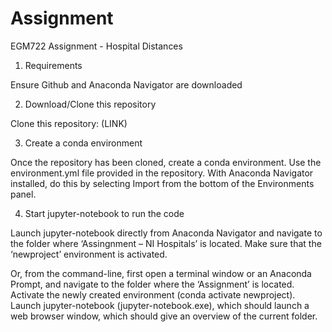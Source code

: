 # Assignment
EGM722 Assignment - Hospital Distances
1.	Requirements

Ensure Github and Anaconda Navigator are downloaded

2.	Download/Clone this repository 

Clone this repository: (LINK)

3.	Create a conda environment

Once the repository has been cloned, create a conda environment. Use the environment.yml file provided in the repository. With Anaconda Navigator installed, do this by selecting Import from the bottom of the Environments panel.

4.	Start jupyter-notebook to run the code

Launch jupyter-notebook directly from Anaconda Navigator and navigate to the folder where ‘Assingnment – NI Hospitals’ is located. Make sure that the ‘newproject’ environment is activated.

Or, from the command-line, first open a terminal window or an Anaconda Prompt, and navigate to the folder where the ‘Assignment’ is located.
Activate the newly created environment (conda activate newproject). Launch jupyter-notebook (jupyter-notebook.exe), which should launch a web browser window, which should give an overview of the current folder.

